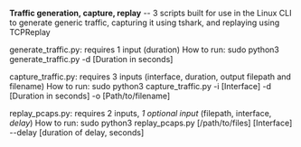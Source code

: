 **Traffic generation, capture, replay** -- 3 scripts built for use in the Linux CLI to generate generic traffic, capturing it using tshark, and replaying using TCPReplay
  
generate_traffic.py: 
	requires 1 input (duration)
How to run:
  sudo python3 generate_traffic.py -d [Duration in seconds]

capture_traffic.py:
  requires 3 inputs (interface, duration, output filepath and filename)
How to run:
  sudo python3 capture_traffic.py -i [Interface] -d [Duration in seconds] -o [Path/to/filename]

replay_pcaps.py:
  requires 2 inputs, *1 optional input* (filepath, interface, *delay*)
How to run:
  sudo python3 replay_pcaps.py [/path/to/files] [Interface] --delay [duration of delay, seconds]
